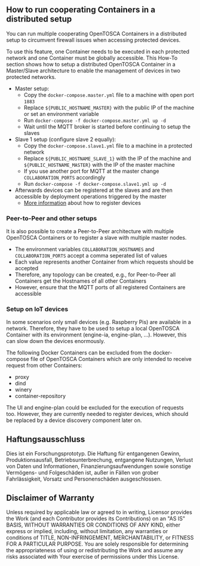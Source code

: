 ## How to run cooperating Containers in a distributed setup

You can run multiple cooperating OpenTOSCA Containers in a distributed setup to circumvent firewall issues when accessing protected devices.

To use this feature, one Container needs to be executed in each protected network and one Container must be globally accessible.
This How-To section shows how to setup a distributed OpenTOSCA Container in a Master/Slave architecture to enable the management of devices in two protected networks.

* Master setup:
  * Copy the `docker-compose.master.yml` file to a machine with open port `1883`
  * Replace `${PUBLIC_HOSTNAME_MASTER}` with the public IP of the machine or set an environment variable
  * Run `docker-compose -f docker-compose.master.yml up -d`
  * Wait until the MQTT broker is started before continuing to setup the slaves
* Slave 1 setup (configure slave 2 equally):
  * Copy the `docker-compose.slave1.yml` file to a machine in a protected network
  * Replace `${PUBLIC_HOSTNAME_SLAVE_1}` with the IP of the machine and `${PUBLIC_HOSTNAME_MASTER}` with the IP of the master machine
  * If you use another port for MQTT at the master change `COLLABORATION_PORTS` accordingly
  * Run `docker-compose -f docker-compose.slave1.yml up -d`
* Afterwards devices can be registered at the slaves and are then accessible by deployment operations triggered by the master
  * [More information](https://elib.uni-stuttgart.de/bitstream/11682/10328/1/Ausarbeitung.pdf) about how to register devices

### Peer-to-Peer and other setups

It is also possible to create a Peer-to-Peer architecture with multiple OpenTOSCA Containers or to register a slave with multiple master nodes.

* The environment variables `COLLABORATION_HOSTNAMES` and `COLLABORATION_PORTS` accept a comma seperated list of values
* Each value represents another Container from which requests should be accepted
* Therefore, any topology can be created, e.g., for Peer-to-Peer all Containers get the Hostnames of all other Containers
* However, ensure that the MQTT ports of all registered Containers are accessible

### Setup on IoT devices

In some scenarios only small devices (e.g. Raspberry Pis) are available in a network.
Therefore, they have to be used to setup a local OpenTOSCA Container with its environment (engine-ia, engine-plan, ...).
However, this can slow down the devices enormously.

The following Docker Containers can be excluded from the docker-compose file of OpenTOSCA Containers which are only intended to receive request from other Containers:
* proxy
* dind
* winery
* container-repository

The UI and engine-plan could be excluded for the execution of requests too. 
However, they are currently needed to register devices, which should be replaced by a device discovery component later on.

## Haftungsausschluss

Dies ist ein Forschungsprototyp.
Die Haftung für entgangenen Gewinn, Produktionsausfall, Betriebsunterbrechung, entgangene Nutzungen, Verlust von Daten und Informationen, Finanzierungsaufwendungen sowie sonstige Vermögens- und Folgeschäden ist, außer in Fällen von grober Fahrlässigkeit, Vorsatz und Personenschäden ausgeschlossen.

## Disclaimer of Warranty

Unless required by applicable law or agreed to in writing, Licensor provides the Work (and each Contributor provides its Contributions) on an "AS IS" BASIS, WITHOUT WARRANTIES OR CONDITIONS OF ANY KIND, either express or implied, including, without limitation, any warranties or conditions of TITLE, NON-INFRINGEMENT, MERCHANTABILITY, or FITNESS FOR A PARTICULAR PURPOSE.
You are solely responsible for determining the appropriateness of using or redistributing the Work and assume any risks associated with Your exercise of permissions under this License.
